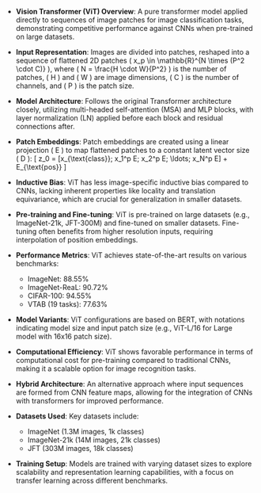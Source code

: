 - **Vision Transformer (ViT) Overview**: A pure transformer model applied directly to sequences of image patches for image classification tasks, demonstrating competitive performance against CNNs when pre-trained on large datasets.

- **Input Representation**: Images are divided into patches, reshaped into a sequence of flattened 2D patches \( x_p \in \mathbb{R}^{N \times (P^2 \cdot C)} \), where \( N = \frac{H \cdot W}{P^2} \) is the number of patches, \( H \) and \( W \) are image dimensions, \( C \) is the number of channels, and \( P \) is the patch size.

- **Model Architecture**: Follows the original Transformer architecture closely, utilizing multi-headed self-attention (MSA) and MLP blocks, with layer normalization (LN) applied before each block and residual connections after.

- **Patch Embeddings**: Patch embeddings are created using a linear projection \( E \) to map flattened patches to a constant latent vector size \( D \):
  \[
  z_0 = [x_{\text{class}}; x_1^p E; x_2^p E; \ldots; x_N^p E] + E_{\text{pos}}
  \]

- **Inductive Bias**: ViT has less image-specific inductive bias compared to CNNs, lacking inherent properties like locality and translation equivariance, which are crucial for generalization in smaller datasets.

- **Pre-training and Fine-tuning**: ViT is pre-trained on large datasets (e.g., ImageNet-21k, JFT-300M) and fine-tuned on smaller datasets. Fine-tuning often benefits from higher resolution inputs, requiring interpolation of position embeddings.

- **Performance Metrics**: ViT achieves state-of-the-art results on various benchmarks:
  - ImageNet: 88.55%
  - ImageNet-ReaL: 90.72%
  - CIFAR-100: 94.55%
  - VTAB (19 tasks): 77.63%

- **Model Variants**: ViT configurations are based on BERT, with notations indicating model size and input patch size (e.g., ViT-L/16 for Large model with 16x16 patch size).

- **Computational Efficiency**: ViT shows favorable performance in terms of computational cost for pre-training compared to traditional CNNs, making it a scalable option for image recognition tasks.

- **Hybrid Architecture**: An alternative approach where input sequences are formed from CNN feature maps, allowing for the integration of CNNs with transformers for improved performance.

- **Datasets Used**: Key datasets include:
  - ImageNet (1.3M images, 1k classes)
  - ImageNet-21k (14M images, 21k classes)
  - JFT (303M images, 18k classes)

- **Training Setup**: Models are trained with varying dataset sizes to explore scalability and representation learning capabilities, with a focus on transfer learning across different benchmarks.